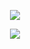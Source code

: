 <p align="center">
  <img src="https://capsule-render.vercel.app/api?type=rect&color=gradient&height=150&section=header&text=Welcome%20to%20My%20Profile!&fontSize=30&fontColor=fff"/>
</p>
<p <p align="center">
  <img src="https://capsule-render.vercel.app/api?type=waving&color=auto&height=100&section=footer"/>
</p>
